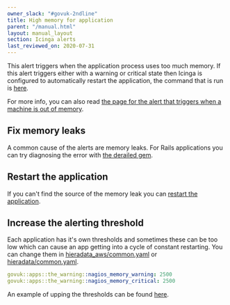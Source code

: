 ```yaml
---
owner_slack: "#govuk-2ndline"
title: High memory for application
parent: "/manual.html"
layout: manual_layout
section: Icinga alerts
last_reviewed_on: 2020-07-31
---
```


This alert triggers when the application process uses too much memory. If this
alert triggers either with a warning or critical state then Icinga is
configured to automatically restart the application, the command that is run is
[here][restart_script].

For more info, you can also read [the page for the alert that triggers
when a machine is out of memory][mem].

[mem]: /manual/alerts/free-memory-warning-on-backend.html
[restart_script]: https://github.com/alphagov/govuk-puppet/blob/master/modules/monitoring/files/usr/local/bin/event_handlers/govuk_app_high_memory.sh

## Fix memory leaks

A common cause of the alerts are memory leaks. For Rails applications you
can try diagnosing the error with [the derailed gem].

[the derailed gem]: https://github.com/schneems/derailed_benchmarks

## Restart the application

If you can't find the source of the memory leak you can
[restart the application](/manual/restart-application.html).

## Increase the alerting threshold

Each application has it's own thresholds and sometimes these can be too low
which can cause an app getting into a cycle of constant restarting. You can
change them in [hieradata_aws/common.yaml][aws_common] or
[hieradata/common.yaml][common].

```yaml
govuk::apps::the_warning::nagios_memory_warning: 2500
govuk::apps::the_warning::nagios_memory_critical: 2500
```

An example of upping the thresholds can be found [here][static_nagios_memory].

[aws_common]: https://github.com/alphagov/govuk-puppet/blob/master/hieradata_aws/common.yaml
[common]: https://github.com/alphagov/govuk-puppet/blob/master/hieradata/common.yaml
[static_nagios_memory]: https://github.com/alphagov/govuk-puppet/pull/8755
